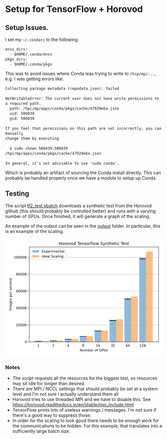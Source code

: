# Setup for TensorFlow + Horovod

## Setup Issues.

I set my `~/.condarc` to the following

```
envs_dirs:
  - $HOME/.conda/envs
pkgs_dirs:
  - $HOME/.conda/pkgs
```

This was to avoid issues where Conda was trying to write to `/hcp/mp/...`, e.g. 
I was getting errors like:

```
Collecting package metadata (repodata.json): failed

NotWritableError: The current user does not have write permissions to a required path.
  path: /hpc/mp/apps/conda/pkgs/cache/47929eba.json
  uid: 506039
  gid: 506039

If you feel that permissions on this path are set incorrectly, you can manually
change them by executing

  $ sudo chown 506039:506039 /hpc/mp/apps/conda/pkgs/cache/47929eba.json

In general, it's not advisable to use 'sudo conda'.
```

Which is probably an artifact of sourcing the Conda install directly. This can probably
be handled properly once we have a module to setup up Conda.


## Testing

The script [tf2_test.sbatch](tf2_test.sbatch) downloads a synthetic test from the 
Horovod github (this should probably be controlled better) and runs with a varying
number of GPUs. Once finished, it will generate a graph of the scaling.

An example of the output can be seen in the [output](output) folder.
In particular, this is an example of the scaling.

![Scaling graph](output/scaling_1544.png)

### Notes

- The script requests all the resources for the biggest test, so resources may sit
  idle for longer than desired.
- There are MPI / NCCL settings that should probably be set at a system level and
  I'm not sure I actually understand them all
- Horovod tries to use threaded MPI and we have to disable this.
  See https://horovod.readthedocs.io/en/stable/mpi_include.html
- TensorFlow prints lots of useless warnings / messages. I'm not sure
  if there's a good way to suppress those.
- In order for the scaling to look good there needs to be enough work for the 
  communications to be hidden. For this example, that translates into a sufficiently 
  large batch size.
